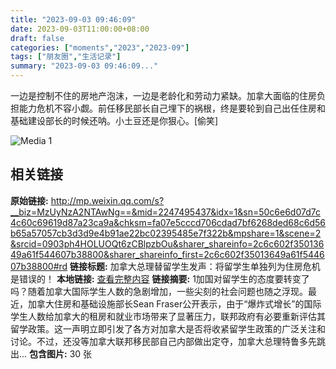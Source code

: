 ```yaml
---
title: "2023-09-03 09:46:09"
date: 2023-09-03T11:00:00+08:00
draft: false
categories: ["moments","2023","2023-09"]
tags: ["朋友圈","生活记录"]
summary: "2023-09-03 09:46:09..."
---
```


一边是控制不住的房地产泡沫，一边是老龄化和劳动力紧缺。加拿大面临的住房负担能力危机不容小觑。前任移民部长自己埋下的祸根，终是要轮到自己出任住房和基础建设部长的时候还呐。小土豆还是你狠心。[偷笑]

![Media 1](/Moments/photos/2023-09-03/202309030946090.jpg)

## 相关链接

**原始链接:** http://mp.weixin.qq.com/s?__biz=MzUyNzA2NTAwNg==&mid=2247495437&idx=1&sn=50c6e6d07d7c4c60c69619d87a23ca9a&chksm=fa07e5cccd706cdad7bf6268ded68c6d56b65a57057cb3d3d9e4b91ae22bc02395485e7f322b&mpshare=1&scene=2&srcid=0903ph4HOLUOQt6zCBlpzbOu&sharer_shareinfo=2c6c602f35013649a61f544607b38800&sharer_shareinfo_first=2c6c602f35013649a61f544607b38800#rd
**链接标题:** 加拿大总理替留学生发声：将留学生单独列为住房危机是错误的！
**本地链接:** [查看完整内容](/link_content/2023/09/2023-09-03-1/link_content/)
**链接摘要:** 1加国对留学生的态度要转变了吗？随着加拿大国际学生人数的急剧增加，一些尖刻的社会问题也随之浮现。最近，加拿大住房和基础设施部长Sean Fraser公开表示，由于“爆炸式增长”的国际学生人数给加拿大的租房和就业市场带来了显著压力，联邦政府有必要重新评估其留学政策。这一声明立即引发了各方对加拿大是否将收紧留学生政策的广泛关注和讨论。不过，还没等加拿大联邦移民部自己内部做出定夺，加拿大总理特鲁多先跳出...
**包含图片:** 30 张

